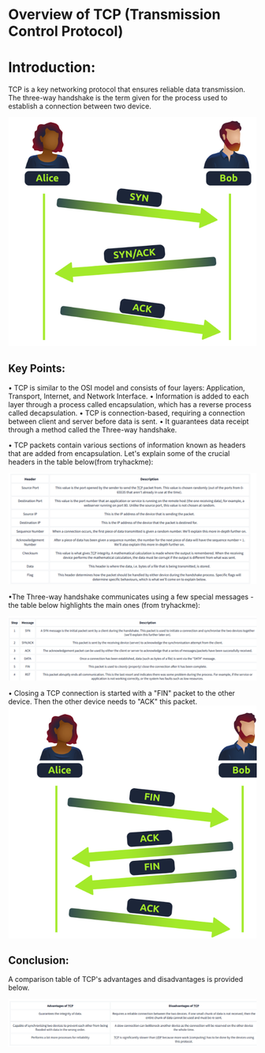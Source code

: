 # Overview of TCP (Transmission Control Protocol) 

# Introduction: 
TCP is a key networking protocol that ensures reliable data transmission. 
The three-way handshake is the term given for the process used to establish a connection between two device.

![alt text](image-6.png)

## Key Points: 
• TCP is similar to the OSI model and consists of four layers: Application, Transport, Internet, and Network Interface. 
• Information is added to each layer through a process called encapsulation, which has a reverse process called decapsulation. 
• TCP is connection-based, requiring a connection between client and server before data is sent. 
• It guarantees data receipt through a method called the Three-way handshake. 

• TCP packets contain various sections of information known as headers that are added from encapsulation. Let's explain some of the crucial headers in the table below(from tryhackme):


![alt text](image-3.png)

•The Three-way handshake communicates using a few special messages - the table below highlights the main ones (from tryhackme):

![alt text](image-4.png)

• Closing a TCP connection is started with a "FIN" packet to the other device. Then  the other device needs to "ACK" this packet.
![alt text](image-7.png)

## Conclusion: 
A comparison table of TCP's advantages and disadvantages is provided below.

![alt text](image-5.png)